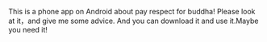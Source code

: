 This is a phone app  on  Android  about  pay respect for buddha! Please look at it，and give me some advice.
And you can download it and use it.Maybe  you need it!

